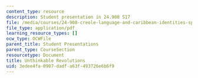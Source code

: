 ```yaml
---
content_type: resource
description: Student presentation in 24.908 S17
file: /media/courses/24-908-creole-language-and-caribbean-identities-spring-2017/3edee4fa0907dadfa63f493726e6b6f9_MIT24_908s17_UnthinkableRevolutions.pdf
file_type: application/pdf
learning_resource_types: []
ocw_type: OCWFile
parent_title: Student Presentations
parent_type: CourseSection
resourcetype: Document
title: Unthinkable Revolutions
uid: 3edee4fa-0907-dadf-a63f-493726e6b6f9
---
```


